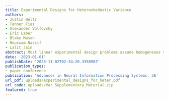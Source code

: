 ```yaml
---
title: Experimental Designs for Heteroskedastic Variance
authors:
- Justin Weltz
- Tanner Fiez
- Alexander Volfovsky
- Eric Laber
- Blake Mason
- Houssam Nassif
- Lalit Jain
abstract: Most linear experimental design problems assume homogeneous variance, even though heteroskedastic noise is present in many realistic settings. Let a learner have access to a finite set of measurement vectors that can be probed to receive linear responses with heteroskedastic noise. The heteroskedastic variances of these responses are functions of the measurement vectors and an unknown parameter. We propose, analyze and empirically evaluate a novel design for uniformly bounding estimation error of the variance parameters. We demonstrate the benefits of this method with two adaptive experimental design problems under heteroskedastic noise, fixed confidence transductive best-arm identification, and level-set identification; proving the first instance-dependent lower bounds in these settings. Lastly, we construct near-optimal algorithms and empirically demonstrate the large improvements in sample complexity gained from accounting for heteroskedastic variance in these designs.
date: '2023-01-01'
publishDate: '2023-11-02T02:34:20.335090Z'
publication_types:
- paper-conference
publication: 'Advances in Neural Information Processing Systems, 36'
url_pdf: uploads/experimental_designs_for_heter.pdf
url_code: uploads/Var_Supplementary_Material.zip
featured: true
---
```


